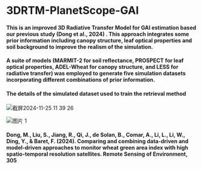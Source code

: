# 3DRTM-PlanetScope-GAI
#### This is an improved 3D Radiative Transfer Model for GAI estimation based our previous study (Dong et al., 2024) . This approach integrates some prior information including canopy structure, leaf optical properties and soil background to improve the realism of the simulation. 

#### A suite of models (MARMIT-2 for soil reflectance, PROSPECT for leaf optical properties, ADEL-Wheat for canopy structure, and LESS for radiative transfer) was employed to generate five simulation datasets incorporating different combinations of prior information.

#### The details of the simulated dataset used to train the retrieval method

![截屏2024-11-25 11 39 26](https://github.com/user-attachments/assets/da9b40c5-584f-4546-ad32-c32577c214c8)

![图片 1](https://github.com/user-attachments/assets/9954e606-1f0b-4989-81ea-6f14a2159abc)

#### Dong, M., Liu, S., Jiang, R., Qi, J., de Solan, B., Comar, A., Li, L., Li, W., Ding, Y., & Baret, F. (2024). Comparing and combining data-driven and model-driven approaches to monitor wheat green area index with high spatio-temporal resolution satellites. Remote Sensing of Environment, 305
